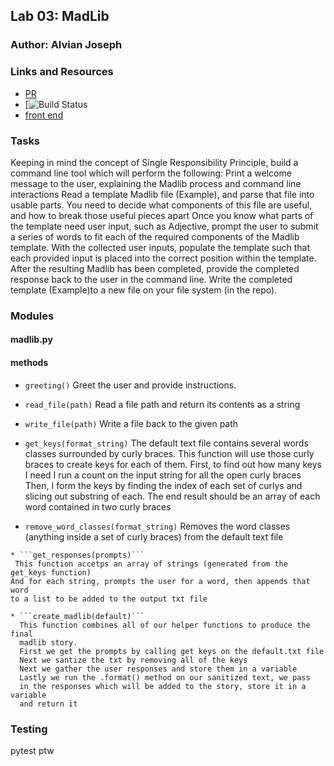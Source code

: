 ## Lab 03: MadLib

### Author: Alvian Joseph

### Links and Resources
* [PR](https://github.com/401-Python/madlib-cli/pull/1)
* [![Build Status]()
* [front end]()

### Tasks
Keeping in mind the concept of Single Responsibility Principle, build a command line tool which will perform the following:
Print a welcome message to the user, explaining the Madlib process and command line interactions
Read a template Madlib file (Example), and parse that file into usable parts.
You need to decide what components of this file are useful, and how to break those useful pieces apart
Once you know what parts of the template need user input, such as Adjective, prompt the user to submit a series of words to fit each of the required components of the Madlib template.
With the collected user inputs, populate the template such that each provided input is placed into the correct position within the template.
After the resulting Madlib has been completed, provide the completed response back to the user in the command line.
Write the completed template (Example)to a new file on your file system (in the repo).

### Modules
#### madlib.py
  #### methods
  * ```greeting()```
    Greet the user and provide instructions.  

  * ```read_file(path)```
    Read a file path and return its contents as a string  
  
  * ```write_file(path)```
    Write a file back to the given path


  * ```get_keys(format_string)```
    The default text file contains several words classes
    surrounded by curly braces.
    This function will use those curly braces to
    create keys for each of them.
    First, to find out how many keys I need I run a count
    on the input string for all the open curly braces
    Then, I form the keys by finding the index of
    each set of curlys and slicing out substring
    of each.
    The end result should be an array of each word contained
    in two curly braces  

   * ```remove_word_classes(format_string)```
     Removes the word classes (anything inside a set of curly braces) from the default text file  

    * ```get_responses(prompts)```
     This function accetps an array of strings (generated from the get_keys function)
    And for each string, prompts the user for a word, then appends that word
    to a list to be added to the output txt file  

    * ```create_madlib(default)```
      This function combines all of our helper functions to produce the final
      madlib story.
      First we get the prompts by calling get keys on the default.txt file
      Next we santize the txt by removing all of the keys
      Next we gather the user responses and store them in a variable
      Lastly we run the .format() method on our sanitized text, we pass
      in the responses which will be added to the story, store it in a variable
      and return it




### Testing
  pytest
  ptw
  

